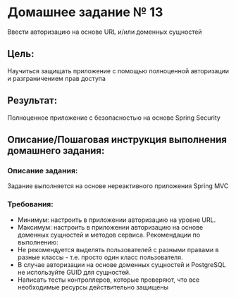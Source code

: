 # Домашнее задание № 13
Ввести авторизацию на основе URL и/или доменных сущностей

## Цель:
Научиться защищать приложение с помощью полноценной авторизации и разграничением прав доступа

## Результат: 
Полноценное приложение с безопасностью на основе Spring Security

## Описание/Пошаговая инструкция выполнения домашнего задания:

### Описание задания:
Задание выполняется на основе нереактивного приложения Spring MVC

### Требования:
* Минимум: настроить в приложении авторизацию на уровне URL.
* Максимум: настроить в приложении авторизацию на основе доменных сущностей и методов сервиса.
Рекомендации по выполнению:
* Не рекомендуется выделять пользователей с разными правами в разные классы - т.е. просто один класс пользователя.
* В случае авторизации на основе доменных сущностей и PostgreSQL не используйте GUID для сущностей.
* Написать тесты контроллеров, которые проверяют, что все необходимые ресурсы действительно защищены